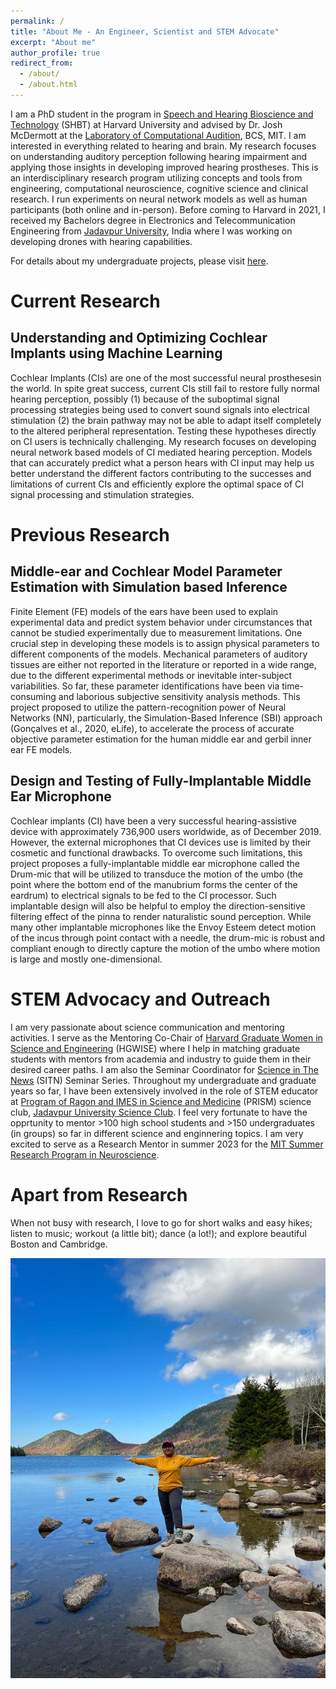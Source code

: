 ```yaml
---
permalink: /
title: "About Me - An Engineer, Scientist and STEM Advocate"
excerpt: "About me"
author_profile: true
redirect_from: 
  - /about/
  - /about.html
---
```


I am a PhD student in the program in [Speech and Hearing Bioscience and Technology](https://shbtphd.hms.harvard.edu/) (SHBT) at Harvard University and advised by Dr. Josh McDermott at the [Laboratory of Computational Audition](http://mcdermottlab.mit.edu/), BCS, MIT. I am interested in everything related to hearing and brain. My research focuses on understanding auditory perception following hearing impairment and applying those insights in developing improved hearing prostheses. This is an interdisciplinary research program utilizing concepts and tools from engineering, computational neuroscience, cognitive science and clinical research. I run experiments on neural network models as well as human participants (both online and in-person). 
Before coming to Harvard in 2021, I received my Bachelors degree in Electronics and Telecommunication Engineering from [Jadavpur University](http://www.jaduniv.edu.in/), India where I was working on developing drones with hearing capabilities. 

For details about my undergraduate projects, please visit [here](https://banerjeeannesya199.wixsite.com/i-am-annesya).

Current Research
================
## Understanding and Optimizing Cochlear Implants using Machine Learning
Cochlear Implants (CIs) are one of the most successful neural prosthesesin the world. In spite great success, current CIs still fail to restore fully normal hearing perception, possibly (1) because of the suboptimal signal processing strategies being used to convert sound signals into electrical stimulation (2) the brain pathway may not be able to adapt itself completely to the altered peripheral representation. Testing these hypotheses directly on CI users is technically challenging. My research focuses on developing neural network based models of CI mediated hearing perception. Models that can accurately predict what a person hears with CI input may help us better understand the different factors contributing to the successes and limitations of current CIs and efficiently explore the optimal space of CI signal processing and stimulation strategies.

Previous Research
=================
## Middle-ear and Cochlear Model Parameter Estimation with Simulation based Inference
Finite Element (FE) models of the ears have been used to explain experimental data and predict system behavior under circumstances that cannot be studied experimentally due to measurement limitations. One crucial step in developing these models is to assign physical parameters to different components of the models. Mechanical parameters of auditory tissues are either not reported in the literature or reported in a wide range, due to the different experimental methods or inevitable inter-subject variabilities. So far, these parameter identifications have been via time-consuming and laborious subjective sensitivity analysis methods. This project proposed to utilize the pattern-recognition power of Neural Networks (NN), particularly, the Simulation-Based Inference (SBI) approach (Gonçalves et al., 2020, eLife), to accelerate the process of accurate objective parameter estimation for the human middle ear and gerbil inner ear FE models. 

## Design and Testing of Fully-Implantable Middle Ear Microphone
Cochlear implants (CI) have been a very successful hearing-assistive device with approximately 736,900 users worldwide, as of December 2019. However, the external microphones that CI devices use is limited by their cosmetic and functional drawbacks. To overcome such limitations, this project proposes a fully-implantable middle ear microphone called the Drum-mic that will be utilized to transduce the motion of the umbo (the point where the bottom end of the manubrium forms the center of the eardrum) to electrical signals to be fed to the CI processor. Such implantable design will also be helpful to employ the direction-sensitive filtering effect of the pinna to render naturalistic sound perception. While many other implantable microphones like the Envoy Esteem detect motion of the incus through point contact with a needle, the drum-mic is robust and compliant enough to directly capture the motion of the umbo where motion is large and mostly one-dimensional. 

STEM Advocacy and Outreach
============================
I am very passionate about science communication and mentoring activities. I serve as the Mentoring Co-Chair of [Harvard Graduate Women in Science and Engineering](https://projects.iq.harvard.edu/hgwise/home) (HGWISE) where I help in matching graduate students with mentors from academia and industry to guide them in their desired career paths. I am also the Seminar Coordinator for [Science in The News](https://sitn.hms.harvard.edu/) (SITN) Seminar Series. Throughout my undergraduate and graduate years so far, I have been extensively involved in the role of STEM educator at [Program of Ragon and IMES in Science and Medicine](https://ragoninstitute.org/ragon-life/prism-science-club-launched/) (PRISM) science club, [Jadavpur University Science Club](https://www.jusc.co.in/).  I feel very fortunate to have the opprtunity to mentor >100 high school students and >150 undergraduates (in groups) so far in different science and enginnering topics. I am very excited to serve as a Research Mentor in summer 2023 for the [MIT Summer Research Program in Neuroscience](https://bcs.mit.edu/msrp).



Apart from Research
====================
When not busy with research, I love to go for short walks and easy hikes; listen to music; workout (a little bit); dance (a lot!); and explore beautiful Boston and Cambridge. 


![memories from my hikes in Fall ](/images/annesya_outdoors.jpeg)
